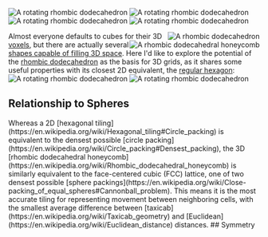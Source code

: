 ![A rotating rhombic dodecahedron](https://upload.wikimedia.org/wikipedia/commons/a/a1/Rhombicdodecahedron.gif "A rotating rhombic dodecahedron")
![A rotating rhombic dodecahedron](https://upload.wikimedia.org/wikipedia/commons/a/a1/Rhombicdodecahedron.gif "A rotating rhombic dodecahedron")
![A rotating rhombic dodecahedron](https://upload.wikimedia.org/wikipedia/commons/a/a1/Rhombicdodecahedron.gif "A rotating rhombic dodecahedron")
![A rotating rhombic dodecahedron](https://upload.wikimedia.org/wikipedia/commons/a/a1/Rhombicdodecahedron.gif "A rotating rhombic dodecahedron")

<img title="A rhombic dodecahedron" alt="A rhombic dodecahedron" style=float:right src=https://upload.wikimedia.org/wikipedia/commons/thumb/6/62/Rhombic_dodecahedron_4color.png/288px-Rhombic_dodecahedron_4color.png></img>

<img title="A rhombic dodecahedral honeycomb" alt="A rhombic dodecahedral honeycomb" style=float:right;clear:right src=https://upload.wikimedia.org/wikipedia/commons/thumb/d/d9/Rhombic_dodecahedra.png/240px-Rhombic_dodecahedra.png></img>

Almost everyone defaults to cubes for their 3D [voxels](https://en.wikipedia.org/wiki/Voxel#Computer_games),
but there are actually several [shapes capable of filling 3D space](https://en.wikipedia.org/wiki/Honeycomb_(geometry)#Space-filling_polyhedra).
Here I'd like to explore the potential of the [rhombic dodecahedron](https://en.wikipedia.org/wiki/Rhombic_dodecahedron)
as the basis for 3D grids, as it shares some useful properties with its closest 2D equivalent, the [regular hexagon](https://en.wikipedia.org/wiki/Hexagon#Regular_hexagon):
![A rotating rhombic dodecahedron](https://upload.wikimedia.org/wikipedia/commons/a/a1/Rhombicdodecahedron.gif "A rotating rhombic dodecahedron")
![A rotating rhombic dodecahedron](https://upload.wikimedia.org/wikipedia/commons/a/a1/Rhombicdodecahedron.gif "A rotating rhombic dodecahedron")
<h2>Relationship to Spheres</h2>
Whereas a 2D [hexagonal tiling](https://en.wikipedia.org/wiki/Hexagonal_tiling#Circle_packing)
is equivalent to the densest possible [circle packing](https://en.wikipedia.org/wiki/Circle_packing#Densest_packing),
the 3D [rhombic dodecahedral honeycomb](https://en.wikipedia.org/wiki/Rhombic_dodecahedral_honeycomb)
is similarly equivalent to the face-centered cubic (FCC) lattice, one of two densest possible [sphere packings](https://en.wikipedia.org/wiki/Close-packing_of_equal_spheres#Cannonball_problem).
This means it is the most accurate tiling for representing movement between neighboring cells, with the smallest average difference between [taxicab](https://en.wikipedia.org/wiki/Taxicab_geometry)
and [Euclidean](https://en.wikipedia.org/wiki/Euclidean_distance) distances.
## Symmetry
